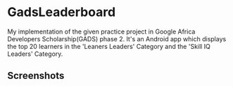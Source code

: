 # GadsLeaderboard
My implementation of the given practice project in Google Africa Developers Scholarship(GADS) phase 2.
It's an Android app which displays the top 20 learners in the 'Leaners Leaders' Category and the 'Skill IQ Leaders' Category.

## Screenshots
